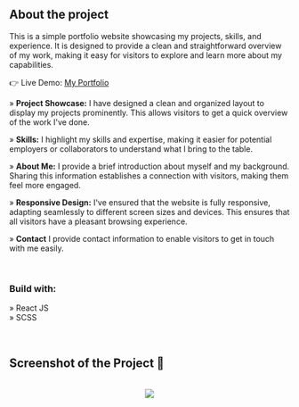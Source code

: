 <h2>About the project</h2>

<p>This is a simple portfolio website showcasing my projects, skills, and experience. It is designed to provide a clean and straightforward overview of my work, making it easy for visitors to explore and learn more about my capabilities.
</p>

👉 Live Demo: <a href='https://emirhankeskindev.vercel.app/'>My Portfolio</a>

» <b>Project Showcase:</b> I have designed a clean and organized layout to display my projects prominently. This allows visitors to get a quick overview of the work I've done. <br>

» <b>Skills:</b> I highlight my skills and expertise, making it easier for potential employers or collaborators to understand what I bring to the table.<br>

» <b>About Me:</b>  I provide a brief introduction about myself and my background. Sharing this information establishes a connection with visitors, making them feel more engaged.<br>

» <b>Responsive Design:</b> I've ensured that the website is fully responsive, adapting seamlessly to different screen sizes and devices. This ensures that all visitors have a pleasant browsing experience.<br>

» <b>Contact</b> I provide contact information to enable visitors to get in touch with me easily.<br>

<br>

<h3>Build with:</h3>

» React JS <br>
» SCSS  <br>

<br>

<h2>Screenshot of the Project 📸</h2>
<br>

<div align='center'>
<img src="https://i.hizliresim.com/ayvbj3t.png"/>
</div>

